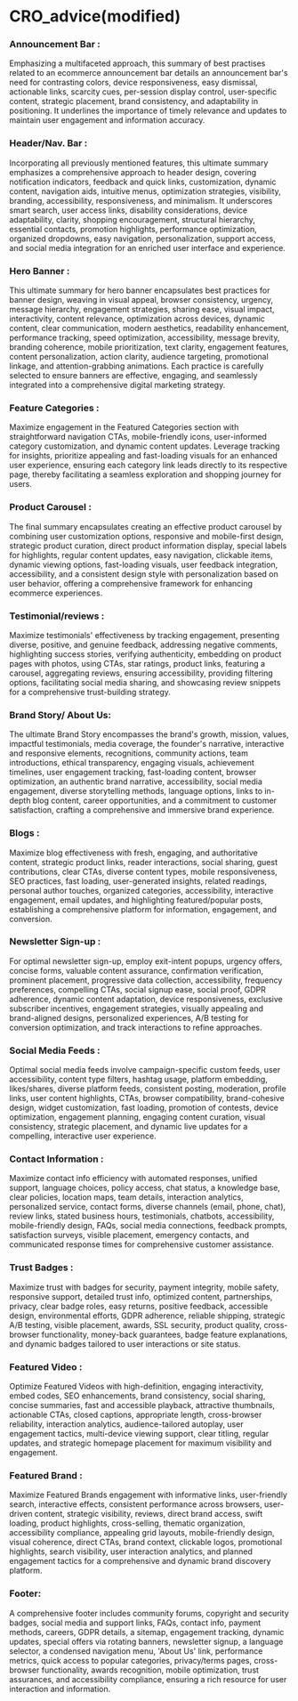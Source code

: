 # CRO_advice(modified)

### Announcement Bar : 

Emphasizing a multifaceted approach, this summary of best practises related to an ecommerce announcement bar details an announcement bar's need for contrasting colors, device responsiveness, easy dismissal, actionable links, scarcity cues, per-session display control, user-specific content, strategic placement, brand consistency, and adaptability in positioning. It underlines the importance of timely relevance and updates to maintain user engagement and information accuracy.

### Header/Nav. Bar :
Incorporating all previously mentioned features, this ultimate summary emphasizes a comprehensive approach to header design, covering notification indicators, feedback and quick links, customization, dynamic content, navigation aids, intuitive menus, optimization strategies, visibility, branding, accessibility, responsiveness, and minimalism. It underscores smart search, user access links, disability considerations, device adaptability, clarity, shopping encouragement, structural hierarchy, essential contacts, promotion highlights, performance optimization, organized dropdowns, easy navigation, personalization, support access, and social media integration for an enriched user interface and experience.

### Hero Banner : 
This ultimate summary for hero banner encapsulates best practices for banner design, weaving in visual appeal, browser consistency, urgency, message hierarchy, engagement strategies, sharing ease, visual impact, interactivity, content relevance, optimization across devices, dynamic content, clear communication, modern aesthetics, readability enhancement, performance tracking, speed optimization, accessibility, message brevity, branding coherence, mobile prioritization, text clarity, engagement features, content personalization, action clarity, audience targeting, promotional linkage, and attention-grabbing animations. Each practice is carefully selected to ensure banners are effective, engaging, and seamlessly integrated into a comprehensive digital marketing strategy.


### Feature Categories :
Maximize engagement in the Featured Categories section with straightforward navigation CTAs, mobile-friendly icons, user-informed category customization, and dynamic content updates. Leverage tracking for insights, prioritize appealing and fast-loading visuals for an enhanced user experience, ensuring each category link leads directly to its respective page, thereby facilitating a seamless exploration and shopping journey for users.

### Product Carousel : 

The final summary encapsulates creating an effective product carousel by combining user customization options, responsive and mobile-first design, strategic product curation, direct product information display, special labels for highlights, regular content updates, easy navigation, clickable items, dynamic viewing options, fast-loading visuals, user feedback integration, accessibility, and a consistent design style with personalization based on user behavior, offering a comprehensive framework for enhancing ecommerce experiences.

### Testimonial/reviews :
Maximize testimonials' effectiveness by tracking engagement, presenting diverse, positive, and genuine feedback, addressing negative comments, highlighting success stories, verifying authenticity, embedding on product pages with photos, using CTAs, star ratings, product links, featuring a carousel, aggregating reviews, ensuring accessibility, providing filtering options, facilitating social media sharing, and showcasing review snippets for a comprehensive trust-building strategy.

### Brand Story/ About Us: 

The ultimate Brand Story encompasses the brand's growth, mission, values, impactful testimonials, media coverage, the founder's narrative, interactive and responsive elements, recognitions, community actions, team introductions, ethical transparency, engaging visuals, achievement timelines, user engagement tracking, fast-loading content, browser optimization, an authentic brand narrative, accessibility, social media engagement, diverse storytelling methods, language options, links to in-depth blog content, career opportunities, and a commitment to customer satisfaction, crafting a comprehensive and immersive brand experience.

### Blogs : 
Maximize blog effectiveness with fresh, engaging, and authoritative content, strategic product links, reader interactions, social sharing, guest contributions, clear CTAs, diverse content types, mobile responsiveness, SEO practices, fast loading, user-generated insights, related readings, personal author touches, organized categories, accessibility, interactive engagement, email updates, and highlighting featured/popular posts, establishing a comprehensive platform for information, engagement, and conversion.

### Newsletter Sign-up :
For optimal newsletter sign-up, employ exit-intent popups, urgency offers, concise forms, valuable content assurance, confirmation verification, prominent placement, progressive data collection, accessibility, frequency preferences, compelling CTAs, social signup ease, social proof, GDPR adherence, dynamic content adaptation, device responsiveness, exclusive subscriber incentives, engagement strategies, visually appealing and brand-aligned designs, personalized experiences, A/B testing for conversion optimization, and track interactions to refine approaches.

### Social Media Feeds : 
Optimal social media feeds involve campaign-specific custom feeds, user accessibility, content type filters, hashtag usage, platform embedding, likes/shares, diverse platform feeds, consistent posting, moderation, profile links, user content highlights, CTAs, browser compatibility, brand-cohesive design, widget customization, fast loading, promotion of contests, device optimization, engagement planning, engaging content curation, visual consistency, strategic placement, and dynamic live updates for a compelling, interactive user experience.

### Contact Information : 
Maximize contact info efficiency with automated responses, unified support, language choices, policy access, chat status, a knowledge base, clear policies, location maps, team details, interaction analytics, personalized service, contact forms, diverse channels (email, phone, chat), review links, stated business hours, testimonials, chatbots, accessibility, mobile-friendly design, FAQs, social media connections, feedback prompts, satisfaction surveys, visible placement, emergency contacts, and communicated response times for comprehensive customer assistance.

### Trust Badges : 
Maximize trust with badges for security, payment integrity, mobile safety, responsive support, detailed trust info, optimized content, partnerships, privacy, clear badge roles, easy returns, positive feedback, accessible design, environmental efforts, GDPR adherence, reliable shipping, strategic A/B testing, visible placement, awards, SSL security, product quality, cross-browser functionality, money-back guarantees, badge feature explanations, and dynamic badges tailored to user interactions or site status.

### Featured Video : 
Optimize Featured Videos with high-definition, engaging interactivity, embed codes, SEO enhancements, brand consistency, social sharing, concise summaries, fast and accessible playback, attractive thumbnails, actionable CTAs, closed captions, appropriate length, cross-browser reliability, interaction analytics, audience-tailored autoplay, user engagement tactics, multi-device viewing support, clear titling, regular updates, and strategic homepage placement for maximum visibility and engagement.

### Featured Brand : 

Maximize Featured Brands engagement with informative links, user-friendly search, interactive effects, consistent performance across browsers, user-driven content, strategic visibility, reviews, direct brand access, swift loading, product highlights, cross-selling, thematic organization, accessibility compliance, appealing grid layouts, mobile-friendly design, visual coherence, direct CTAs, brand context, clickable logos, promotional highlights, search visibility, user interaction analytics, and planned engagement tactics for a comprehensive and dynamic brand discovery platform.

### Footer: 
A comprehensive footer includes community forums, copyright and security badges, social media and support links, FAQs, contact info, payment methods, careers, GDPR details, a sitemap, engagement tracking, dynamic updates, special offers via rotating banners, newsletter signup, a language selector, a condensed navigation menu, 'About Us' link, performance metrics, quick access to popular categories, privacy/terms pages, cross-browser functionality, awards recognition, mobile optimization, trust assurances, and accessibility compliance, ensuring a rich resource for user interaction and information.
